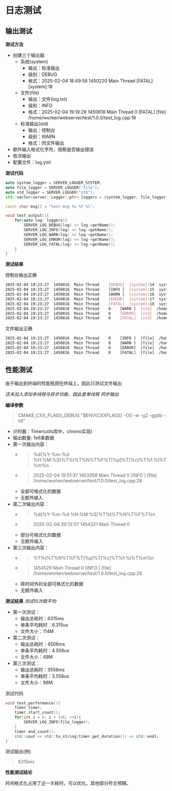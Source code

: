 # 日志测试
## 输出测试

**测试方法**
- 创建三个输出器
  - 系统(system)
    - 输出：标准输出
    - 级别：DEBUG
    - 格式：2025-02-04 18:49:58  1450220  Main Thread    [FATAL]  [system]:18
  - 文件(file)
    - 输出：文件(log.txt)
    - 级别：INFO
    - 格式：2025-02-04 19:19:29  1450618  Main Thread    0    [FATAL]  [file]  /home/worker/webserver/test/1.0.0/test_log.cpp:18
  - 标准输出(std)
    - 输出：控制台
    - 级别：WARN
    - 格式：同文件输出
- 额外输入格式化字符，观察是否输出错误
- 依次输出
- 配置文件：log.yml

**测试代码**
```c++
auto system_logger = SERVER_LOGGER_SYSTEM;
auto file_logger = SERVER_LOGGER("file");
auto std_logger = SERVER_LOGGER("std");
std::vector<server::Logger::ptr> loggers = {system_logger, file_logger, std_logger};

const char msg[] = "test msg %s %f %l";

void test_output(){
    for(auto log: loggers){
        SERVER_LOG_DEBUG(log) << log->getName();
        SERVER_LOG_INFO(log) << log->getName();
        SERVER_LOG_WARN(log) << log->getName();
        SERVER_LOG_ERROR(log) << log->getName();
        SERVER_LOG_FATAL(log) << log->getName();
    }
}
```

**测试结果**

控制台输出正确
```bash
2025-02-04 19:23:27  1450816  Main Thread    [DEBUG]  [system]:14  system
2025-02-04 19:23:27  1450816  Main Thread    [INFO ]  [system]:15  system
2025-02-04 19:23:27  1450816  Main Thread    [WARN ]  [system]:16  system
2025-02-04 19:23:27  1450816  Main Thread    [ERROR]  [system]:17  system
2025-02-04 19:23:27  1450816  Main Thread    [FATAL]  [system]:18  system
2025-02-04 19:23:27  1450816  Main Thread    0    [WARN ]  [std]  /home/worker/webserver/test/1.0.0/test_log.cpp:16  std
2025-02-04 19:23:27  1450816  Main Thread    0    [ERROR]  [std]  /home/worker/webserver/test/1.0.0/test_log.cpp:17  std
2025-02-04 19:23:27  1450816  Main Thread    0    [FATAL]  [std]  /home/worker/webserver/test/1.0.0/test_log.cpp:18  std
```

文件输出正确
```txt
2025-02-04 19:23:27  1450816  Main Thread    0    [INFO ]  [file]  /home/worker/webserver/test/1.0.0/test_log.cpp:15  file
2025-02-04 19:23:27  1450816  Main Thread    0    [WARN ]  [file]  /home/worker/webserver/test/1.0.0/test_log.cpp:16  file
2025-02-04 19:23:27  1450816  Main Thread    0    [ERROR]  [file]  /home/worker/webserver/test/1.0.0/test_log.cpp:17  file
2025-02-04 19:23:27  1450816  Main Thread    0    [FATAL]  [file]  /home/worker/webserver/test/1.0.0/test_log.cpp:18  file
```

## 性能测试
由于输出到终端的性能瓶颈在终端上，因此只测试文件输出

_还未加入添加多线程与异步功能，因此是单线程 同步输出_

**编译参数**
> CMAKE_CXX_FLAGS_DEBUG "$ENV{CXXFLAGS} -O0 -w -g2 -ggdb -ldl"

- 计时器：Timer(utils库中，chrono实现)
- 输出数量: 1e6条数据
- 第一次输出内容：
  - > %d{%Y-%m-%d %H:%M:%S}%T%t%T%N%T%F%T[%p]%T[%c]%T%f:%l%T%m%n
  - > 2025-02-04 19:51:37  1453358  Main Thread    0    [INFO ]  [file]  /home/worker/webserver/test/1.0.0/test_log.cpp:28
  - 全部可格式化的数据
  - 无额外输入
- 第二次输出内容：
  - > %d{%Y-%m-%d %H:%M:%S}%T%t%T%N%T%F%T%n
  - > 2025-02-04 20:12:07  1454321  Main Thread    0 
  - 部分可格式化的数据
  - 无额外输入
- 第三次输出内容：
  - > %T%t%T%N%T%F%T[%p]%T[%c]%T%f:%l%T%m%n
  - > 1454529  Main Thread    0    [INFO ]  [file]  /home/worker/webserver/test/1.0.0/test_log.cpp:28
  - 除时间外的全部可格式化的数据
  - 无额外输入

**测试结果**
_测试10次取平均_
- 第一次测试：
  - 输出总耗时：6315ms
  - 单条平均耗时：6.315us
  - 文件大小：114M
- 第二次测试：
  - 输出总耗时：4506ms
  - 单条平均耗时：4.506us
  - 文件大小：49M
- 第三次测试：
  - 输出总耗时：3558ms
  - 单条平均耗时：3.558us
  - 文件大小：96M


测试代码
```c++
void test_performance(){
    Timer timer;
    timer.start_count();
    for(int i = 0; i < 1e6; ++i){
        SERVER_LOG_INFO(file_logger);
    }
    timer.end_count();
    std::cout << std::to_string(timer.get_duration()) << std::endl;
}
```
测试输出(例)
> 6315ms

**性能测试结论**

时间格式化占用了近一半耗时，可以优化。其他部分符合预期。

